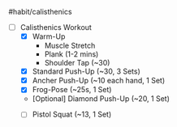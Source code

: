 


#habit/calisthenics
- [ ] Calisthenics Workout
	- [x] Warm-Up
		- Muscle Stretch 
		- Plank (1-2 mins)
		- Shoulder Tap (~30)
	- [x] Standard Push-Up (~30, 3 Sets) 
	- [x] Ancher Push-Up (~10 each hand, 1 Set)
	- [x] Frog-Pose (~25s, 1 Set)
	- [Optional] Diamond Push-Up (~20, 1 Set)
	- [ ] Pistol Squat (~13, 1 Set)



